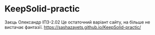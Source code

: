 # KeepSolid-practic
Заєць Олександр ІПЗ-2.02 Це остаточний варіант сайту, на більше не вистачає фантазії. 
https://sashazayets.github.io/KeepSolid-practic/
